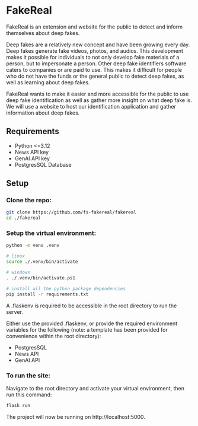 
# FakeReal
FakeReal is an extension and website for the public to detect and inform themselves about
deep fakes.

Deep fakes are a relatively new concept and have been growing every day. Deep fakes
generate fake videos, photos, and audios. This development makes it possible for individuals to
not only develop fake materials of a person, but to impersonate a person. Other deep fake
identifiers software caters to companies or are paid to use. This makes it difficult for people who
do not have the funds or the general public to detect deep fakes, as well as learning about deep
fakes. 

FakeReal wants to make it easier and more accessible for the public to use deep fake
identification as well as gather more insight on what deep fake is. We will use a website to host
our identification application and gather information about deep fakes.

## Requirements
- Python <=3.12
- News API key
- GenAI API key
- PostgresSQL Database

## Setup

### Clone the repo:
```sh
git clone https://github.com/fs-fakereal/fakereal
cd ./fakereal
```

### Setup the virtual environment:
```sh
python -m venv .venv

# linux
source ./.venv/bin/activate

# windows
. ./.venv/bin/activate.ps1

# install all the python package dependencies
pip install -r requirements.txt
```

A .flaskenv is required to be accessible in the root directory to run the server.

Either use the provided .flaskenv, or provide the required environment variables for
the following (note: a template has been provided for convenience within the root directory):
- PostgresSQL
- News API
- GenAI API


### To run the site:
Navigate to the root directory and activate your virtual environment, then run this command:
```sh
flask run
```
The project will now be running on http://localhost:5000.
